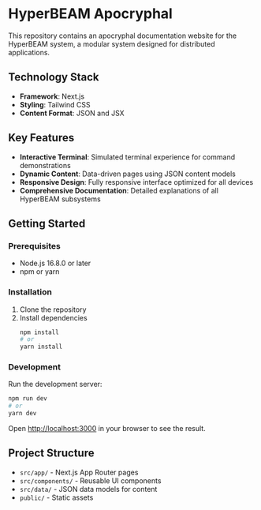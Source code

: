 # HyperBEAM Apocryphal

This repository contains an apocryphal documentation website for the HyperBEAM system, a modular system designed for distributed applications. 

## Technology Stack

- **Framework**: Next.js
- **Styling**: Tailwind CSS
- **Content Format**: JSON and JSX

## Key Features

- **Interactive Terminal**: Simulated terminal experience for command demonstrations
- **Dynamic Content**: Data-driven pages using JSON content models
- **Responsive Design**: Fully responsive interface optimized for all devices
- **Comprehensive Documentation**: Detailed explanations of all HyperBEAM subsystems

## Getting Started

### Prerequisites

- Node.js 16.8.0 or later
- npm or yarn

### Installation

1. Clone the repository
2. Install dependencies
   ```bash
   npm install
   # or
   yarn install
   ```

### Development

Run the development server:

```bash
npm run dev
# or
yarn dev
```

Open [http://localhost:3000](http://localhost:3000) in your browser to see the result.

## Project Structure

- `src/app/` - Next.js App Router pages
- `src/components/` - Reusable UI components
- `src/data/` - JSON data models for content
- `public/` - Static assets
